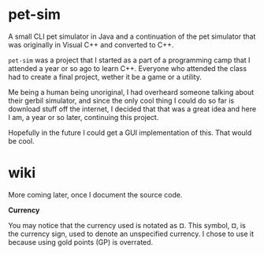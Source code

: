 pet-sim
=======

A small CLI pet simulator in Java and a continuation of the pet simulator that was originally in Visual C++ and converted to C++.

`pet-sim` was a project that I started as a part of a programming camp that I attended a year or so ago to learn C++. Everyone who attended the class had to create a final project, wether it be a game or a utility.

Me being a human being unoriginal, I had overheard someone talking about their gerbil simulator, and since the only cool thing I could do so far is download stuff off the internet, I decided that that was a great idea and here I am, a year or so later, continuing this project.

Hopefully in the future I could get a GUI implementation of this. That would be cool.

wiki
====

More coming later, once I document the source code.

**Currency**

You may notice that the currency used is notated as ¤. This symbol, ¤, is the currency sign, used to denote an unspecified currency. I chose to use it because using gold points (GP) is overrated.
